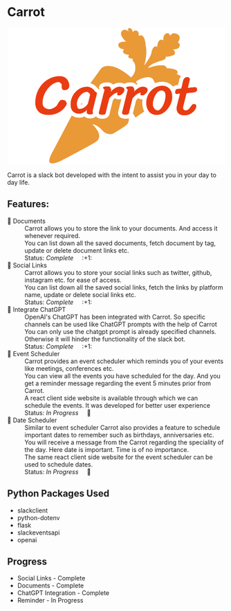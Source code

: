 # Carrot

![carrot](https://github.com/Kemosabe2911/Carrot/blob/master/client/src/assets/carrot-logo.png "Carrot")

Carrot is a slack bot developed with the intent to assist you in your day to day life.

## Features:

<dl>
  <dt> 🥕  Documents</dt>
  <dd>Carrot allows you to store the link to your documents. And access it whenever required. <br>
    You can list down all the saved documents, fetch document by tag, update or delete document links etc.<br>
    Status: <em>Complete</em> &nbsp; &nbsp; :+1:</dd>

  <dt> 🥕  Social Links</dt>
  <dd>Carrot allows you to store your social links such as twitter, github, instagram etc. for ease of access.<br>
    You can list down all the saved social links, fetch the links by platform name, update or delete social links etc.<br>
    Status: <em>Complete</em> &nbsp; &nbsp; :+1:</dd>

  <dt> 🥕  Integrate ChatGPT</dt>
  <dd>OpenAI's ChatGPT has been integrated with Carrot. So specific channels can be used like ChatGPT prompts with the help of Carrot<br>
    You can only use the chatgpt prompt is already specified channels. Otherwise it will hinder the functionality of the slack bot.<br>
    Status: <em>Complete</em> &nbsp; &nbsp; :+1:</dd>

  <dt> 🥕  Event Scheduler</dt>
  <dd>Carrot provides an event scheduler which reminds you of your events like meetings, conferences etc.<br>
    You can view all the events you have scheduled for the day. And you get a reminder message regarding the event 5 minutes prior from Carrot.<br>
    A react client side website is available through which we can schedule the events. It was developed for better user experience<br>
    Status: <em>In Progress</em> &nbsp; &nbsp; 🏃</dd>

  <dt> 🥕  Date Scheduler</dt>
  <dd>Similar to event scheduler Carrot also provides a feature to schedule important dates to remember such as birthdays, anniversaries etc.<br>
    You will receive a message from the Carrot regarding the speciality of the day. Here date is important. Time is of no importance.<br>
    The same react client side website for the event scheduler can be used to schedule dates.<br>
    Status: <em>In Progress</em> &nbsp; &nbsp; 🏃</dd>
</dl>

## Python Packages Used
- slackclient
- python-dotenv
- flask
- slackeventsapi
- openai

## Progress
 - Social Links - Complete
 - Documents - Complete
 - ChatGPT Integration - Complete
 - Reminder - In Progress